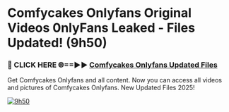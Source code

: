 # Comfycakes Onlyfans Original Videos 0nlyFans Leaked - Files Updated! (9h50)

<h3>🔴 CLICK HERE 🌐==►► <a href="https://tinyurl.com/2m67pmp6" rel="nofollow">Comfycakes Onlyfans Updated Files</a></h3>

Get Comfycakes Onlyfans and all content. Now you can access all videos and pictures of Comfycakes Onlyfans. New Updated Files 2025!

[![9h50](https://i.imgur.com/H4QAA4z.gif)](https://tinyurl.com/2m67pmp6)